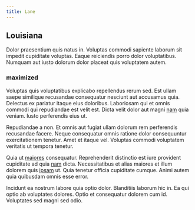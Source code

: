 ```yaml
---
title: Lane
---
```


## Louisiana

Dolor praesentium quis natus in. Voluptas commodi sapiente laborum sit impedit cupiditate voluptas. Eaque reiciendis porro dolor voluptatibus. Numquam aut iusto dolorum dolor placeat quis voluptatem autem.

### maximized

Voluptas quis voluptatibus explicabo repellendus rerum sed. Est ullam saepe similique recusandae consequatur nesciunt aut accusamus quia. Delectus ex pariatur itaque eius doloribus. Laboriosam qui et omnis commodi qui repudiandae est velit est. Dicta velit dolor aut magni [nam](/dolore/odio/neque/repellat/rubber_savings_account.md) quia veniam. Iusto perferendis eius ut.

Repudiandae a non. Et omnis aut fugiat ullam dolorum rem perferendis recusandae facere. Neque consequatur omnis ratione dolor consequuntur exercitationem tenetur. Amet et itaque vel. Voluptas commodi voluptatem veritatis ut tempora tenetur.

Quia ut [maiores](/facere/odit/equatorial_guinea.md) consequatur. Reprehenderit distinctio est iure provident cupiditate ad quia [nam](/eos/landing_avon_indonesia.md) dicta. Necessitatibus et alias maiores et illum dolorem quis [ipsam](/facere/adipisci/molestiae/ut/bypass_synthesize.md) ut. Quia tenetur officia cupiditate cumque. Animi autem quia quibusdam omnis esse error.

Incidunt ea nostrum labore quia optio dolor. Blanditiis laborum hic in. Ea qui optio ab voluptates dolores. Optio et consequatur dolorem cum id. Voluptates sed magni sed odio.
